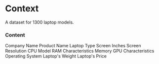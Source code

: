# Context

A dataset for 1300 laptop models.

### Content
Company Name
Product Name
Laptop Type
Screen Inches
Screen Resolution
CPU Model
RAM Characteristics
Memory
GPU Characteristics
Operating System
Laptop's Weight
Laptop's Price
